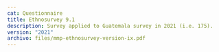 ```yaml
---
cat: Questionnaire
title: Ethnosurvey 9.1
description: Survey applied to Guatemala survey in 2021 (i.e. 175).
version: "2021"
archivo: files/mmp-ethnosurvey-version-ix.pdf
---
```


